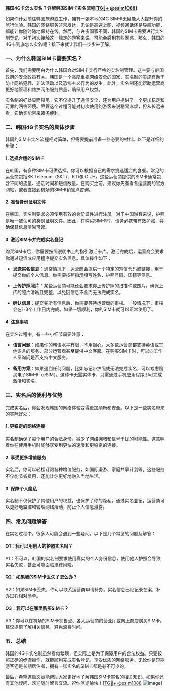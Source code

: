 **韩国4G卡怎么实名？详解韩国SIM卡实名流程[[TG💪+ @esim1088](https://t.me/s/esim1088)]**

如果你计划前往韩国旅游或工作，拥有一张本地的4G SIM卡无疑能大大提升你的旅行体验。韩国的网络服务非常发达，无论是高速上网、视频通话还是导航功能，都能让你随时随地保持在线。然而，与许多国家不同，韩国的SIM卡需要进行实名制登记。对于初次接触这一规定的游客来说，可能会感到有些困惑。那么，韩国的4G卡到底怎么实名呢？接下来就让我们一步步来了解。

### 一、为什么韩国SIM卡需要实名？

首先，我们需要明白为什么韩国会对SIM卡实行严格的实名制管理。这主要与韩国政府的安全政策有关。韩国是一个高度重视网络安全的国家，实名制的实施有助于防止网络犯罪、非法活动以及恐怖主义行为的发生。此外，实名制还能帮助运营商更好地管理和维护网络服务质量，确保用户权益。

实名制的好处显而易见：它不仅提升了通信安全，还为用户提供了一个更加稳定和可靠的网络环境。尽管这个过程可能对初次使用的游客来说稍显麻烦，但从长远来看，它确实能带来诸多便利。

### 二、韩国4G卡实名的具体步骤

韩国的SIM卡实名流程相对简单，但需要提前准备一些必要的材料。以下是详细的步骤：

#### 1. **选择合适的SIM卡**

在韩国，有多种SIM卡可供选择。你可以根据自己的需求挑选适合的套餐。常见的运营商包括SK Telecom（SKT）、KT和LG U+。这些运营商提供的SIM卡通常包含不同的流量、通话时间和短信数量。在购买之前，建议你先查看各运营商的官方网站，或者直接到机场的SIM卡销售点咨询。

#### 2. **准备身份证明文件**

在韩国，实名制要求必须使用有效的身份证件进行注册。对于中国游客来说，护照是唯一被认可的身份证明文件。因此，在购买SIM卡时，请务必携带有效护照，并确保其信息清晰可读。

#### 3. **激活SIM卡并完成实名登记**

购买SIM卡后，你需要按照说明书上的指引激活卡片。激活完成后，运营商会要求你通过短信或应用程序提交实名信息。具体操作如下：

- **发送实名信息**：通常情况下，运营商会提供一个特定的短信代码或链接，用于提交你的个人信息。你需要按照指示填写姓名、护照号码、国籍等信息。
  
- **上传护照照片**：某些运营商可能还会要求你上传护照的扫描件或照片。确保上传的照片清晰且完整，以免因信息不全而无法完成实名。

- **确认信息**：提交完所有信息后，你需要等待运营商的审核。一般情况下，审核会在1-3个工作日内完成。如果一切顺利，你的SIM卡就可以正常使用了。

#### 4. **注意事项**

在实名过程中，有一些小细节需要注意：

- **语言问题**：如果你的韩语水平有限，不用担心。大多数运营商都支持英语或其他语言的服务，部分运营商甚至提供中文客服。在购买SIM卡时，可以向工作人员询问是否支持中文服务。
  
- **备用方案**：如果遇到任何问题，比如忘记带护照或无法完成实名，可以考虑购买电子SIM卡（eSIM）。这种卡无需实体卡，只需通过手机应用程序即可完成激活和实名。

### 三、实名后的便利与优势

完成实名后，你会发现韩国的网络体验变得更加顺畅和安全。以下是一些实名带来的实际好处：

#### 1. **更稳定的网络连接**

实名制确保了每个用户的合法身份，减少了网络拥堵和信号干扰的可能性。这意味着你在使用手机时能够享受到更快的速度和更稳定的连接。

#### 2. **享受更多增值服务**

实名后，你可以轻松订阅各种增值服务，如国际漫游、家庭共享计划等。这些服务不仅能节省费用，还能让你更好地融入当地生活。

#### 3. **保障个人隐私**

实名制不仅保护了其他用户的权益，也保护了你的隐私。通过实名登记，运营商可以更好地监控和管理网络活动，防止个人信息泄露。

### 四、常见问题解答

在实名过程中，很多人可能会遇到一些疑问。以下是几个常见的问题及解答：

#### Q1：我可以用别人的护照实名吗？

A1：不可以。韩国的实名制要求使用真实的个人身份信息，使用他人护照会导致实名失败，甚至可能面临法律风险。

#### Q2：如果我的SIM卡丢失了怎么办？

A2：如果SIM卡丢失，你可以联系运营商申请补办。实名信息已经记录在案，补办过程相对简单。

#### Q3：我可以在哪里购买SIM卡？

A3：你可以在机场的SIM卡销售点、各大运营商的营业厅或网上商店购买SIM卡。建议提前了解相关信息，避免浪费时间。

### 五、总结

韩国的4G卡实名制虽然看似繁琐，但实际上是为了保障用户的合法权益。只要按照正确的步骤操作，就能顺利完成实名登记，享受优质的网络服务。无论你是短期游客还是长期居住者，拥有一张实名的SIM卡都是必不可少的。

最后，希望这篇文章能帮助大家更好地了解韩国SIM卡实名的相关知识。如果你还有其他疑问，欢迎随时留言交流。祝你旅途愉快！[[TG💪+ @esim1088](https://t.me/s/esim1088) ![Image](https://i.postimg.cc/4NQfJmqS/Snipaste-2025-05-13-00-14-12.png)]